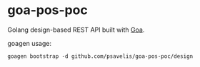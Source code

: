 # goa-pos-poc
Golang design-based REST API built with [Goa](https://goa.design/).

goagen usage:
```
goagen bootstrap -d github.com/psavelis/goa-pos-poc/design
```